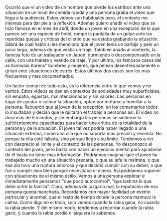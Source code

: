 Ocurrió que vi un video de un hombre que pierde los estribos ante una situación en un local de comida rapida y una persona graba el video que llega a la audiencia. Estos videos son habituales pero, el contexto me interesa para dar pie a la reflexión. Ademas quiero añadir el video que se hizo famoso en el mes de abril, donde un joven en una recepción de lo que parece ser una especie de hotel, rompe la pantalla de un golpe ante las repetidas quejas y criticas del cliente que ya estaba grabando la situación. Sabrá de cual hablo si les menciono que el joven tenía un barbijo y pelo un poco largo, ademas de que vestía un traje. Tambien añado al contexto, la famosa foto de un trabajador en Japon, durmiendo o descompensado en la calle, con una maleta y vestido de traje. Y por ultimo, los famosos casos del as llamadas Karens" hombres y mujeres, que pelean desenfrenadamente o gritan ante situaciones de estrés. Estos ultimos dos casos son los mas frecuentes y mas documentados.  
  
Un factor común de todo esto, es la diferencia entre lo que vemos y no vemos. Estos videos se dan en contextos de sociedades muy superficiales, sin empatía, egoistas, malintencionados y sin valores. Las personas en lugar de ayudar o calmar la situación, optan por mofarse y humillar a la persona. Recuerdo que al joven de la recepción, en los comentarios todos lo insultaban y decían que le quitaran el trabajo a personas así. El video no dura mas de 5 minutos, y sin embargo las personas se sintieron lo suficientemente capacitadas para hacer una critica de la totalidad de la persona y de la situación. El joven tal vez podría haber llegado a una situación extrema, como una olla que no soporta mas presión y revienta. No porque la olla esté fallada, sino porque llegó a su limite. Tendemos a ver con desprecio el limite y el contexto de las personas. Yo desconozco el contexto del joven, pero basta con hacer un ejercicio mental para apiadarse de él hasta no tener mas información. Podríamos imaginar que el joven ha trabajado mucho en una situación precaria, o que su jefe le maltrata, o que ese dia tuvo una ruptura amorosa y que decidió cumplir con su deber, o que fue a cumplir mas bien porque necesitaba el dinero. Así podríamos suponer con situaciones de el mismo estilo. Vemos a una persona explotar e inmediatamente pensamos "que poco autocontrol", "que lastima lo que debe sufrir la familia". Claro, ademas de juzgarlo mal, la reputación de esa persona queda manchada. Recordamos con mayor facilidad un evento particular y anormal, que el resto de tiempo donde la persona mantuvo la calma. Como digo en el titulo, solo vemos cuando la rabia gana, no cuando la rabia pierde. Y del mismo modo, tendemos a recordar cuando la rabia ganó, y cuando la rabia perdió ni siquiera lo sabemos.